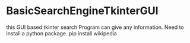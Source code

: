 # BasicSearchEngineTkinterGUI
this GUI based tkinter search Program can give any information.
Need to install a python package.
pip install wikipedia
